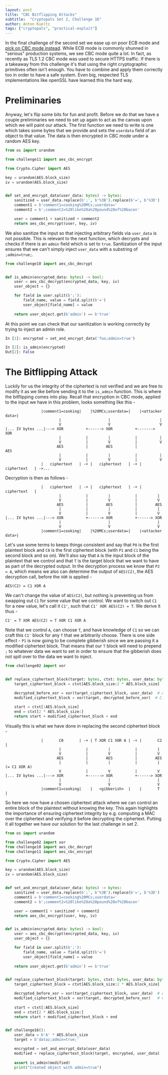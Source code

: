 ```yaml
---
layout: post
title: "CBC Bitflipping Attacks"
subtitle:  "Cryptopals Set 2, Challenge 16"
author: Anton Kueltz
tags: ["cryptopals", "practical-exploit"]
---
```


In the final challenge of the second set we ease up on poor ECB mode and
[pick on CBC mode instead](https://cryptopals.com/sets/2/challenges/16). While ECB mode
is commonly shunned in "serious" production systems, we see CBC mode quite a lot. In
fact, as recently as TLS 1.2 CBC mode was used to secure HTTPS traffic. If there is a
takeaway from this challenge it's that using the right cryptographic primitives often
isn't enough. You have to combine and apply them correctly too in order to have a safe
system. Even big, respected TLS implementations like openSSL have learned this the hard
way.

# Preliminaries

Anyway, let's flip some bits for fun and profit. Before we do that we have a couple
preliminaries we need to set up again to act as the canvas upon which we will paint our
attack. The first function we need to write is one which takes some bytes that we provide
and sets the `userdata` field of an object to that value. The data is then encrypted in
CBC mode under a random AES key.

```python
from os import urandom

from challenge11 import aes_cbc_encrypt

from Crypto.Cipher import AES

key = urandom(AES.block_size)
iv = urandom(AES.block_size)


def set_and_encrypt_data(user_data: bytes) -> bytes:
    sanitized = user_data.replace(b';', b'%3B').replace(b'=', b'%3D')
    comment1 = b'comment1=cooking%20MCs;userdata='
    comment2 = b';comment2=%20like%20a%20pound%20of%20bacon'

    user = comment1 + sanitized + comment2
    return aes_cbc_encrypt(user, key, iv)
```

We also sanitize the input so that injecting arbitrary fields via `user_data` is not possible.
This is relevant to the next function, which decrypts and checks if there is an `admin` field which 
is set to `true`. Sanitization of the input ensures that we can't simply inject `user_data` with
a substring of `;admin=true;`.

```python
from challenge10 import aes_cbc_decrypt


def is_admin(encrypted_data: bytes) -> bool:
    user = aes_cbc_decrypt(encrypted_data, key, iv)
    user_object = {}

    for field in user.split(b';'):
        field_name, value = field.split(b'=')
        user_object[field_name] = value
    
    return user_object.get(b'admin') == b'true'
```

At this point we can check that our sanitization is working correctly by trying to inject an admin role.

```python
In [1]: encrypted = set_and_encrypt_data('foo;admin=true')

In [2]: is_admin(encrypted)
Out[2]: False
```

# The Bitflipping Attack

Luckily for us the integrity of the ciphertext is not verified and we are free to modify it as we like before
sending it to the `is_admin` function. This is where the bitflipping comes into play. Recall that encryption in
CBC mode, applied to the input we have in this problem, looks something like this -

```
                |comment1=cooking|    |%20MCs;userdata=|    |<attacker data>|
                        |                     |                      |
                        V                     V                      V
|... IV bytes ...|---> XOR          +------> XOR          +-------> XOR
                        |           |         |           |          |
                        V           |         V           |          V
                       AES          |        AES          |         AES
                        |           |         |           |          |
                        V           |         V           |          V
                |   ciphertext   | -+ |   ciphertext   | -+ |   ciphertext   | ->...
```

Decryption is then as follows -

```
                |   ciphertext   | -+ |   ciphertext   | -+ |   ciphertext   |
                        |           |         |           |         |
                        V           |         V           |         V
                       AES          |        AES          |        AES
                        |           |         |           |         |
                        V           |         V           |         V 
|... IV bytes ...|---> XOR          +------> XOR          +------> XOR
                        |                     |                     |
                        V                     V                     V
                |comment1=cooking|    |%20MCs;userdata=|    |<attacker data>|
```

Let's use some terms to keeps things consistent and say that `P0` is the first plaintext
block and `C0` is the first ciphertext block (with `P1` and `C1` being the second block and
so on). We'll also say that `A` is the input block of the plaintext that we control and that
`T` is the target block that we want to have as part of the decrypted output. In the decryption
process we know that `P2 = A`, which means we also can determine the output of `AES(C2)`,
the AES decryption call, before the `XOR` is applied -

```
AES(C2) = C1 XOR A
```

We can't change the value of `AES(C2)`, but nothing is preventing us from swapping out `C1` for
some value that we control. We want to switch out `C1` for a new value, let's call it `C1'`,
such that `C1' XOR AES(C2) = T`. We derive it thus -

```
C1' = T XOR AES(C2) = T XOR C1 XOR A
```

Note that we control `A`, can choose `T`, and have knowledge of `C1` so we can craft
this `C1'` block for any `T` that we arbitrarily choose. There is one side effect - `P1` is now
going to be complete gibberish since we are passing it a modified ciphertext block. That means
that our `T` block will need to prepend `;` to whatever data we want to set in order to ensure
that the gibberish does not spill over to the data we want to inject.

```python
from challenge02 import xor


def replace_ciphertext_block(target: bytes, ctxt: bytes, user_data: bytes) -> bytes:
    target_ciphertext_block = ctxt[AES.block_size:2 * AES.block_size]  # C1

    decrypted_before_xor = xor(target_ciphertext_block, user_data)  # AES(C2)
    modified_ciphertext_block = xor(target, decrypted_before_xor)  # C1'
    
    start = ctxt[:AES.block_size]
    end = ctxt[2 * AES.block_size:]
    return start + modified_ciphertext_block + end
```

Visually this is what we have done in replacing the second ciphertext block -

```
                |       C0       | -+ | T XOR C1 XOR A | -+ |       C2       |
                        |           |         |           |         |
                        V           |         V           |         V
                       AES          |        AES          |        AES
                        |           |         |           |         | (= C1 XOR A)
                        V           |         V           |         V 
|... IV bytes ...|---> XOR          +------> XOR          +------> XOR
                        |                     |                     |
                        V                     V                     V
                |comment1=cooking|    |   <gibberish>  |    |       T        |
```

So here we now have a chosen ciphertext attack where we can control an entire block of the
plaintext without knowing the key. This again highlights the importance of ensuring ciphertext
integrity by e.g. computing a MAC over the ciphertext and verifying it before decrypting the
ciphertext. Putting it all together we have our solution for the last challenge in set 2.

```python
from os import urandom

from challenge02 import xor
from challenge10 import aes_cbc_decrypt
from challenge11 import aes_cbc_encrypt

from Crypto.Cipher import AES

key = urandom(AES.block_size)
iv = urandom(AES.block_size)


def set_and_encrypt_data(user_data: bytes) -> bytes:
    sanitized = user_data.replace(b';', b'%3B').replace(b'=', b'%3D')
    comment1 = b'comment1=cooking%20MCs;userdata='
    comment2 = b';comment2=%20like%20a%20pound%20of%20bacon'

    user = comment1 + sanitized + comment2
    return aes_cbc_encrypt(user, key, iv)


def is_admin(encrypted_data: bytes) -> bool:
    user = aes_cbc_decrypt(encrypted_data, key, iv)
    user_object = {}

    for field in user.split(b';'):
        field_name, value = field.split(b'=')
        user_object[field_name] = value
    
    return user_object.get(b'admin') == b'true'


def replace_ciphertext_block(target: bytes, ctxt: bytes, user_data: bytes) -> bytes:
    target_ciphertext_block = ctxt[AES.block_size:2 * AES.block_size]

    decrypted_before_xor = xor(target_ciphertext_block, user_data)  # AES(C2)
    modified_ciphertext_block = xor(target, decrypted_before_xor)   # C1'
    
    start = ctxt[:AES.block_size]
    end = ctxt[2 * AES.block_size:]
    return start + modified_ciphertext_block + end


def challenge16():
    user_data = b'A' * AES.block_size
    target = b'dataz;admin=true;'

    encrypted = set_and_encrypt_data(user_data)
    modified = replace_ciphertext_block(target, encrypted, user_data)
    
    assert is_admin(modified)
    print("Created object with admin=true")
```
